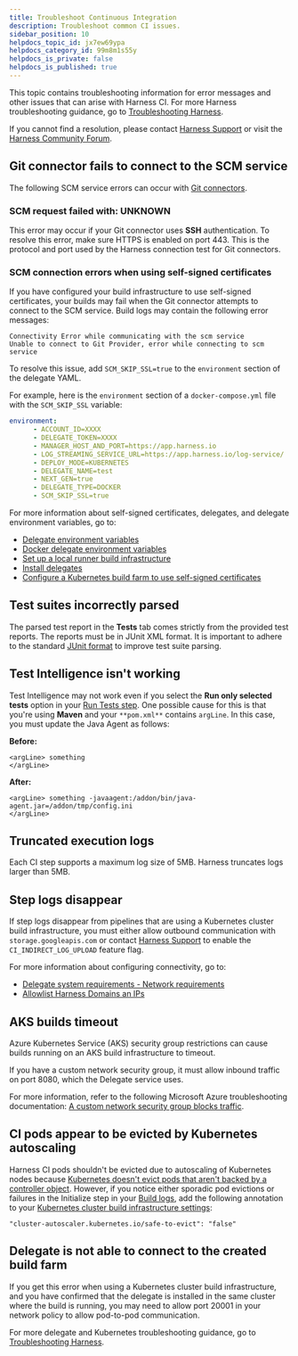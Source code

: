 ```yaml
---
title: Troubleshoot Continuous Integration
description: Troubleshoot common CI issues.
sidebar_position: 10
helpdocs_topic_id: jx7ew69ypa
helpdocs_category_id: 99m8m1s55y
helpdocs_is_private: false
helpdocs_is_published: true
---
```


This topic contains troubleshooting information for error messages and other issues that can arise with Harness CI. For more Harness troubleshooting guidance, go to [Troubleshooting Harness](/docs/troubleshooting/troubleshooting-nextgen).

If you cannot find a resolution, please contact [Harness Support](mailto:support@harness.io) or visit the [Harness Community Forum](https://community.harness.io/).

## Git connector fails to connect to the SCM service

The following SCM service errors can occur with [Git connectors](/docs/platform/Connectors/Code-Repositories/ref-source-repo-provider/git-connector-settings-reference).

### SCM request failed with: UNKNOWN

This error may occur if your Git connector uses **SSH** authentication. To resolve this error, make sure HTTPS is enabled on port 443. This is the protocol and port used by the Harness connection test for Git connectors.

### SCM connection errors when using self-signed certificates

If you have configured your build infrastructure to use self-signed certificates, your builds may fail when the Git connector attempts to connect to the SCM service. Build logs may contain the following error messages:

```
Connectivity Error while communicating with the scm service
Unable to connect to Git Provider, error while connecting to scm service
```

To resolve this issue, add `SCM_SKIP_SSL=true` to the `environment` section of the delegate YAML.

For example, here is the `environment` section of a `docker-compose.yml` file with the `SCM_SKIP_SSL` variable:

```yaml
environment:
      - ACCOUNT_ID=XXXX
      - DELEGATE_TOKEN=XXXX
      - MANAGER_HOST_AND_PORT=https://app.harness.io
      - LOG_STREAMING_SERVICE_URL=https://app.harness.io/log-service/
      - DEPLOY_MODE=KUBERNETES
      - DELEGATE_NAME=test
      - NEXT_GEN=true
      - DELEGATE_TYPE=DOCKER
      - SCM_SKIP_SSL=true
```

For more information about self-signed certificates, delegates, and delegate environment variables, go to:

* [Delegate environment variables](../../platform/2_Delegates/delegate-reference/delegate-environment-variables.md)
* [Docker delegate environment variables](../../platform/2_Delegates/delegate-reference/docker-delegate-environment-variables.md)
* [Set up a local runner build infrastructure](../use-ci/set-up-build-infrastructure/define-a-docker-build-infrastructure.md)
* [Install delegates](https://developer.harness.io/docs/category/install-delegates)
* [Configure a Kubernetes build farm to use self-signed certificates](../use-ci/set-up-build-infrastructure/k8s-build-infrastructure/configure-a-kubernetes-build-farm-to-use-self-signed-certificates.md)

<!-- DOC-2692 removed -->

## Test suites incorrectly parsed

The parsed test report in the **Tests** tab comes strictly from the provided test reports. The reports must be in JUnit XML format. It is important to adhere to the standard [JUnit format](https://llg.cubic.org/docs/junit/) to improve test suite parsing.

## Test Intelligence isn't working

Test Intelligence may not work even if you select the **Run only selected tests** option in your [Run Tests step](../ci-technical-reference/configure-run-tests-step-settings.md). One possible cause for this is that you're using **Maven** and your `**pom.xml**` contains `argLine`. In this case, you must update the Java Agent as follows:

**Before:**

```
<argLine> something  
</argLine>
```

**After:**

```
<argLine> something -javaagent:/addon/bin/java-agent.jar=/addon/tmp/config.ini  
</argLine>
```

## Truncated execution logs

Each CI step supports a maximum log size of 5MB. Harness truncates logs larger than 5MB.

## Step logs disappear

If step logs disappear from pipelines that are using a Kubernetes cluster build infrastructure, you must either allow outbound communication with `storage.googleapis.com` or contact [Harness Support](mailto:support@harness.io) to enable the `CI_INDIRECT_LOG_UPLOAD` feature flag.

For more information about configuring connectivity, go to:

* [Delegate system requirements - Network requirements](/docs/platform/delegates/delegate-concepts/delegate-requirements/#network-requirements)
* [Allowlist Harness Domains an IPs](/docs/platform/References/allowlist-harness-domains-and-ips)

## AKS builds timeout

Azure Kubernetes Service (AKS) security group restrictions can cause builds running on an AKS build infrastructure to timeout.

If you have a custom network security group, it must allow inbound traffic on port 8080, which the Delegate service uses.

For more information, refer to the following Microsoft Azure troubleshooting documentation: [A custom network security group blocks traffic](https://learn.microsoft.com/en-us/troubleshoot/azure/azure-kubernetes/custom-nsg-blocks-traffic).

## CI pods appear to be evicted by Kubernetes autoscaling

 Harness CI pods shouldn't be evicted due to autoscaling of Kubernetes nodes because [Kubernetes doesn't evict pods that aren't backed by a controller object](https://github.com/kubernetes/autoscaler/blob/master/cluster-autoscaler/FAQ.md#what-types-of-pods-can-prevent-ca-from-removing-a-node). However, if you notice either sporadic pod evictions or failures in the Initialize step in your [Build logs](../use-ci/view-your-builds/viewing-builds.md), add the following annotation to your [Kubernetes cluster build infrastructure settings](../use-ci/set-up-build-infrastructure/ci-stage-settings.md#infrastructure):

```
"cluster-autoscaler.kubernetes.io/safe-to-evict": "false"
```

## Delegate is not able to connect to the created build farm

If you get this error when using a Kubernetes cluster build infrastructure, and you have confirmed that the delegate is installed in the same cluster where the build is running, you may need to allow port 20001 in your network policy to allow pod-to-pod communication.

For more delegate and Kubernetes troubleshooting guidance, go to [Troubleshooting Harness](/docs/troubleshooting/troubleshooting-nextgen).